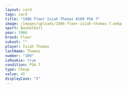 ```yaml
---
layout: card
tags: card
title: "1986 Fleer Isiah Thomas #109 PSA 7"
image: /images/uploads/1986-fleer-isiah-thomas-7.webp
sport: Basketball
year: 1986
brand: Fleer
subset: ""
player: Isiah Thomas
lastName: Thomas
number: "109"
isRookie: true
condition: PSA 7
type: Cheap
value: 45
displayCase: "5"
---
```

